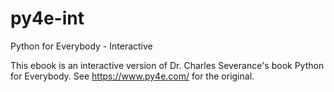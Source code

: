 # py4e-int
 Python for Everybody - Interactive
 
 This ebook is an interactive version of Dr. Charles Severance's book Python for Everybody.  See https://www.py4e.com/ for the original.
